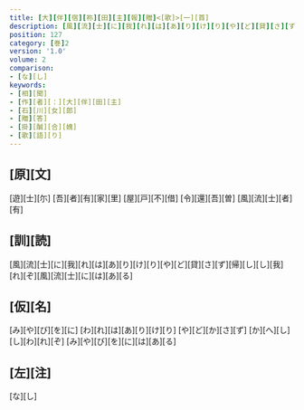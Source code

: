 ```yaml
---
title: [大][伴][宿][祢][田][主][報][贈]<[歌]>[一][首]
description: [風][流][士][に][我][れ][は][あ][り][け][り][や][ど][貸][さ][ず][帰][し][し][我][れ][ぞ][風][流][士][に][は][あ][る]
position: 127
category: [巻]2
version: '1.0'
volume: 2
comparison:
- [な][し]
keywords:
- [相][聞]
- [作][者][：][大][伴][田][主]
- [石][川][女][郎]
- [贈][答]
- [掛][醎][合][媿]
- [歌][語][り]
---
```


## [原][文]

[遊][士][尓] [吾][者][有][家][里] [屋][戸][不][借] [令][還][吾][曽] [風][流][士][者][有]

## [訓][読]

[風][流][士][に][我][れ][は][あ][り][け][り][や][ど][貸][さ][ず][帰][し][し][我][れ][ぞ][風][流][士][に][は][あ][る]

## [仮][名]

[み][や][び][を][に] [わ][れ][は][あ][り][け][り] [や][ど][か][さ][ず] [か][へ][し][し][わ][れ][ぞ] [み][や][び][を][に][は][あ][る]

## [左][注]

[な][し]
